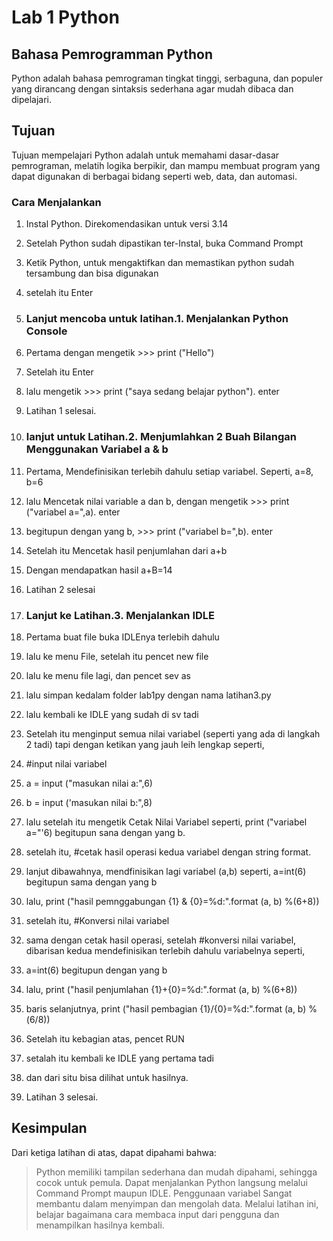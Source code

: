 # Lab 1 Python
## Bahasa Pemrogramman Python
Python adalah bahasa pemrograman tingkat tinggi, serbaguna, dan populer yang dirancang 
dengan sintaksis sederhana agar mudah dibaca dan dipelajari.

## Tujuan
Tujuan mempelajari Python adalah untuk memahami dasar-dasar pemrograman, melatih logika berpikir, 
dan mampu membuat program yang dapat digunakan di berbagai bidang seperti web, data, dan automasi.

### Cara Menjalankan 
1. Instal Python. Direkomendasikan untuk versi 3.14
2. Setelah Python sudah dipastikan ter-Instal, buka Command Prompt
3. Ketik Python, untuk mengaktifkan dan memastikan python sudah tersambung dan bisa digunakan
4. setelah itu Enter
   
6. ### Lanjut mencoba untuk latihan.1. Menjalankan Python Console
7. Pertama dengan mengetik >>> print ("Hello")
8. Setelah itu Enter
9. lalu mengetik >>> print ("saya sedang belajar python"). enter
10. Latihan 1 selesai.

11. ### lanjut untuk Latihan.2. Menjumlahkan 2 Buah Bilangan Menggunakan Variabel a & b
12. Pertama, Mendefinisikan terlebih dahulu setiap variabel. Seperti, a=8, b=6 
15. lalu Mencetak nilai variable a dan b, dengan mengetik >>> print ("variabel a=",a). enter
16. begitupun dengan yang b, >>> print ("variabel b=",b). enter
17. Setelah itu Mencetak hasil penjumlahan dari a+b
18. Dengan mendapatkan hasil a+B=14
19. Latihan 2 selesai

20. ### Lanjut ke Latihan.3. Menjalankan IDLE
21. Pertama buat file buka IDLEnya terlebih dahulu
22. lalu ke menu File, setelah itu pencet new file
23. lalu ke menu file lagi, dan pencet sev as
24. lalu simpan kedalam folder lab1py dengan nama latihan3.py
25. lalu kembali ke IDLE yang sudah di sv tadi
26. Setelah itu menginput semua nilai variabel (seperti yang ada di langkah 2 tadi) tapi dengan ketikan yang jauh leih lengkap seperti,
27. #input nilai variabel
28. a = input ("masukan nilai a:",6)
29. b = input ('masukan nilai b:",8)
30. lalu setelah itu mengetik Cetak Nilai Variabel seperti, print ("variabel a="'6) begitupun sana dengan yang b.
31. setelah itu, #cetak hasil operasi kedua variabel dengan string format.
32. lanjut dibawahnya, mendfinisikan lagi variabel (a,b) seperti, a=int(6) begitupun sama dengan yang b
35. lalu, print ("hasil pemnggabungan {1} & {0}=%d:".format (a, b) %(6+8))
36. setelah itu, #Konversi nilai variabel
37. sama dengan cetak hasil operasi, setelah #konversi nilai variabel, dibarisan kedua mendefinisikan terlebih dahulu variabelnya seperti,
38. a=int(6) begitupun dengan yang b
40. lalu, print ("hasil penjumlahan {1}+{0}=%d:".format (a, b) %(6+8))
41. baris selanjutnya, print ("hasil pembagian {1}/{0}=%d:".format (a, b) %(6/8))
42. Setelah itu kebagian atas, pencet RUN
43. setalah itu kembali ke IDLE yang pertama tadi
44. dan dari situ bisa dilihat untuk hasilnya.
45. Latihan 3 selesai.

## Kesimpulan
Dari ketiga latihan di atas, dapat dipahami bahwa:
  > Python memiliki tampilan sederhana dan mudah dipahami, sehingga cocok untuk pemula.
  > Dapat menjalankan Python langsung melalui Command Prompt maupun IDLE.
  > Penggunaan variabel Sangat membantu dalam menyimpan dan mengolah data.
  > Melalui latihan ini, belajar bagaimana cara membaca input dari pengguna dan menampilkan hasilnya kembali.

